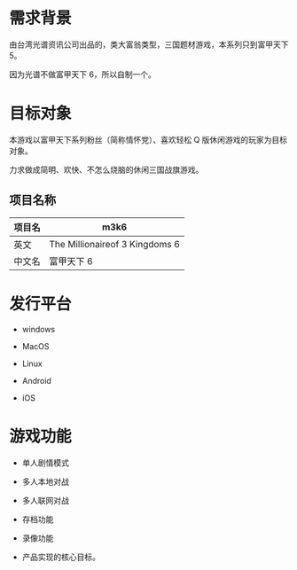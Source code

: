 # 需求背景

由台湾光谱资讯公司出品的，类大富翁类型，三国题材游戏，本系列只到富甲天下 5。

因为光谱不做富甲天下 6，所以自制一个。

# 目标对象

本游戏以富甲天下系列粉丝（简称情怀党）、喜欢轻松 Q 版休闲游戏的玩家为目标对象。

力求做成简明、欢快、不怎么烧脑的休闲三国战旗游戏。

## 项目名称

| 项目名 | m3k6                           |
| ------ | ------------------------------ |
| 英文   | The Millionaireof 3 Kingdoms 6 |
| 中文名 | 富甲天下 6                     |

# 发行平台

- windows

- MacOS

- Linux

- Android

- iOS

# 游戏功能

- 单人剧情模式

- 多人本地对战

- 多人联网对战

- 存档功能

- 录像功能

- 产品实现的核心目标。
